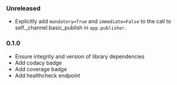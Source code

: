 ### Unreleased
  - Explicitly add `mandatory=True` and `immediate=False` to the call to self._channel.basic_publish in `app.publisher`.

### 0.1.0
  - Ensure integrity and version of library dependencies
  - Add codacy badge
  - Add coverage badge
  - Add healthcheck endpoint
